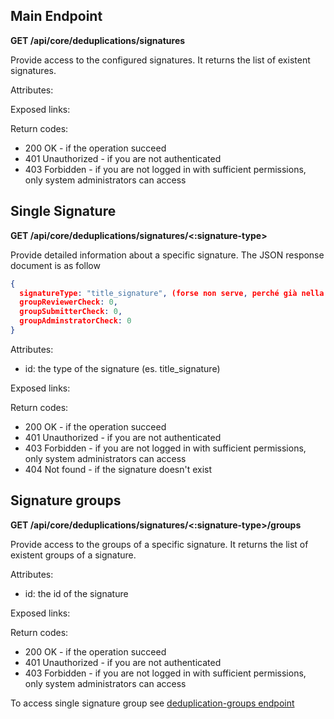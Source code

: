 ## Main Endpoint
**GET /api/core/deduplications/signatures**   

Provide access to the configured signatures. It returns the list of existent signatures.

Attributes:

Exposed links:

Return codes:
* 200 OK - if the operation succeed
* 401 Unauthorized - if you are not authenticated
* 403 Forbidden - if you are not logged in with sufficient permissions, only system administrators can access

## Single Signature
**GET /api/core/deduplications/signatures/<:signature-type>**

Provide detailed information about a specific signature. The JSON response document is as follow

```json
{
  signatureType: "title_signature", (forse non serve, perché già nella chiamata é incluso il signatureType
  groupReviewerCheck: 0,
  groupSubmitterCheck: 0,
  groupAdminstratorCheck: 0
}
```

Attributes:
* id: the type of the signature (es. title_signature)

Exposed links:

Return codes:
* 200 OK - if the operation succeed
* 401 Unauthorized - if you are not authenticated
* 403 Forbidden - if you are not logged in with sufficient permissions, only system administrators can access
* 404 Not found - if the signature doesn't exist

## Signature groups
**GET /api/core/deduplications/signatures/<:signature-type>/groups**

Provide access to the groups of a specific signature. It returns the list of existent groups of a signature.

Attributes:
* id: the id of the signature

Exposed links:

Return codes:
* 200 OK - if the operation succeed
* 401 Unauthorized - if you are not authenticated
* 403 Forbidden - if you are not logged in with sufficient permissions, only system administrators can access

To access single signature group see [deduplication-groups endpoint](deduplication-groups.md#main-endpoint)
